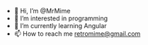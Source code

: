 - 👋 Hi, I’m @MrMime
- 👀 I’m interested in programming
- 🌱 I’m currently learning Angular
- 📫 How to reach me retromime@gmail.com

<!---
MrMime/MrMime is a ✨ special ✨ repository because its `README.md` (this file) appears on your GitHub profile.
You can click the Preview link to take a look at your changes.
--->
